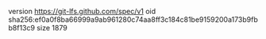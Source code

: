 version https://git-lfs.github.com/spec/v1
oid sha256:ef0a0f8ba66999a9ab961280c74aa8ff3c184c81be9159200a173b9fbb8f13c9
size 1879
